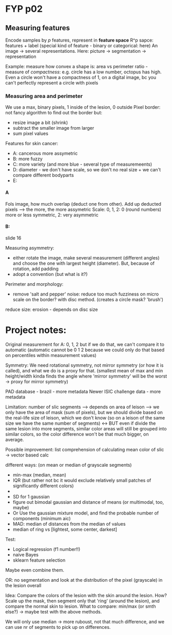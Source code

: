 # FYP p02

## Measuring features
Encode samples by *p* features, represent in **feature space**
R^p sapce: features + label (special kind of feature - binary or categorical: here)
An image -> several representations. Here: picture -> segmentation -> representation

Example: measure how convex a shape is: area vs perimeter ratio - measure of *compactness*: e.g. circle has a low number, octopus has high.
Even a circle won't have a compactness of 1, on a digital image, bc you can't perfectly represent a circle with pixels

### Measuring area and perimeter

We use a max, binary pixels, 1 inside of the lesion, 0 outside
Pixel border: not fancy algorithm to find out the border but:
- resize image a bit (shrink)
- subtract the smaller image from larger
- sum pixel values

Features for skin cancer:
- A: cancerous more assymetric
- B: more fuzzy
- C: more variety (and more blue - several type of measuremeents)
- D: diameter - we don't have scale, so we don't no real size + we can't compare different bodyparts
- E: 

#### A

Fols image, how much overlap (deduct one from other). Add up deducted pixels --> the more, the more assymetric
Scale: 0, 1, 2: 0 (round numbers) more or less symmetric, 2: very asymmetric

#### B:
slide 16

Measuring asymmetry:
- either rotate the image, make several measurement (different angles) and choose the one with largest height (diameter). But, because of rotation, add padding
- adopt a convention (but what is it?)

Perimeter and morphology:
- remove 'salt and pepper' noise: reduce too much fuzziness on micro scale on the border? with disc method. (creates a circle mask? 'brush')

reduce size: erosion - depends on disc size



# Project notes:
Original measurement for A: 0, 1, 2 but if we do that, we can't compare it to automatic (automatic cannot be 0 1 2 because we could only do that based on percentiles within measurement values)

Symmetry: We need rotational symmetry, not mirror symmetry (or how it is called), and what we do is a proxy for that. (smallest mean of max and min height/width kinda finds the angle where 'mirror symmetry' will be the worst -> proxy for mirror symmetry)

PAD database - brazil - more metadata
Newer ISIC challenge data - more metadata

Limitation: number of slic segments --> depends on area of leison --> we only have the area of mask (sum of pixels), but we should divide based on the real-life size of leison, which we don't know (so on a leison of the same size we have the same number of segments) <-> BUT even if divide the same lesion into more segments, similar color areas will still be grouped into similar colors, so the color difference won't be that much bigger, on average.

Possible improvement: list comprehension of calculating mean color of slic -> vector based calc

different ways: (on mean or median of grayscale segments)
- min-max (median, mean)
- IQR (but rather not bc it would exclude relatively small patches of significantly different colors)
- 
- SD for 1 gaussian
- figure out bimodal gaussian and distance of means (or multimodal, too, maybe)
- Or Use the gaussian mixture model, and find the probable number of components (minimum aic)
- MAD: median of distances from the median of values
- median of ring vs [lightest, some center, darkest]

Test:
- Logical regression (f1 number!!)
- naive Bayes
- sklearn feature selection

Maybe even combine them.

OR:
no segmentation and look at the distribution of the pixel (grayscale) in the lesion overall

Idea: Compare the colors of the lesion with the skin around the lesion. How? Scale up the mask, then segment only that 'ring' (around the lesion), and compare the normal skin to lesion. What to compare: min/max (or smth else?) -> maybe test with the above methods.

We will only use median -> more ruboust, not that much difference, and we can use nr of segments to pick up on differences.